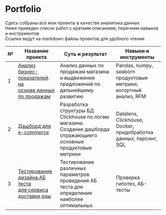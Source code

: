 # Portfolio

Сдесь собраны все мои проекты в качестве аналитика данных <br>
Ниже приведен список работ с кратким описанием, перечнем навыков и инструментов <br>
Ссылки ведут на markdown файлы проектов для удобного чтения


|№| Название проекта | Суть и результат | 	Навыки и инструменты |
|----------|----------|----------|----------|
|1   |[Анализ бизнес-показателей на <br> основе данных по продажам](https://github.com/Dait502/portfolio/blob/main/projects/EDA/Eda%20project.md) | Анализ данных по продажам магазина и выдвижение предложений по дальнейшему развитию  | Pandas, numpy, seaborn <br>  продуктовые метрики, когортный анализ, RFM  |
| 2    | [Дашборд для  e-commerce](https://github.com/Dait502/portfolio/blob/main/projects/Dashboard/Dashboard.md) | Разработка структуры БД Clickhouse по логам магазина. <br> Создание дашборда отражающиего основные продуктовые метрики |  Datalens, Clickhouse, Docker,  <br>  предобработка данных,  парсинг, SQL  | 
| 3    | [Тестирование дизайна АБ теста <br> для сервиса доставки еды](https://github.com/Dait502/portfolio/blob/main/projects/AB-test/AB-test.md) | Тестирование различных параметров проведения АБ теста для определения наиболее оптимальных |Проверка гипотез, АБ-тесты   |





